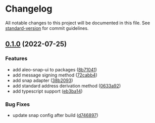 # Changelog

All notable changes to this project will be documented in this file. See [standard-version](https://github.com/conventional-changelog/standard-version) for commit guidelines.

## [0.1.0](https://github.com/AleoHQ/aleo-wallet-snap/compare/v1.0.0-beta.1...v0.1.0) (2022-07-25)


### Features

* add aleo-snap-ui to packages ([8b71041](https://github.com/AleoHQ/aleo-wallet-snap/commit/8b71041133a3285a232fe276a472692598cbd560))
* add message signing method ([72cabb4](https://github.com/AleoHQ/aleo-wallet-snap/commit/72cabb4c6147d0ffd35fb7253e95fb02a01e4a56))
* add snap adapter ([38b2093](https://github.com/AleoHQ/aleo-wallet-snap/commit/38b2093b55fce6d8c7396acad82d9d8c2c83bdf2))
* add standard address derivation method ([0633a92](https://github.com/AleoHQ/aleo-wallet-snap/commit/0633a92899c6782b297df038e99cc8b9a821cbce))
* add typescript support ([eb3ba14](https://github.com/AleoHQ/aleo-wallet-snap/commit/eb3ba14da7eede26f456e87f324fa7afb50703da))


### Bug Fixes

* update snap config after build ([d746897](https://github.com/AleoHQ/aleo-wallet-snap/commit/d7468972d25fb6cd4a6d24d6087b18aab25b1615))
